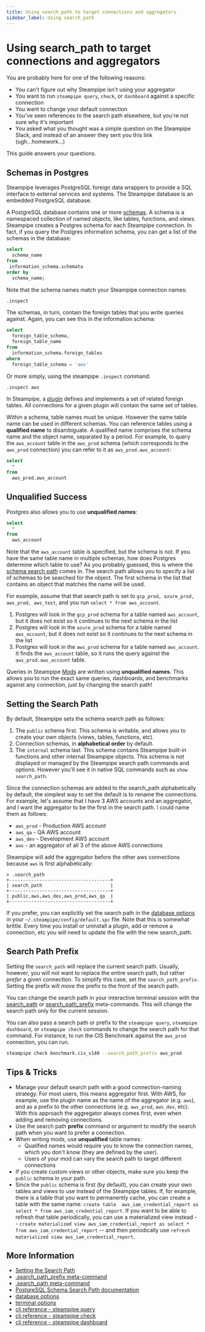```yaml
---
title: Using search_path to target connections and aggregators
sidebar_label: Using search_path
---
```



# Using search_path to target connections and aggregators

You are probably here for one of the following reasons:
- You can't figure out why Steampipe isn't using your aggregator
- You want to run `steampipe query`, `check`, or `dashboard` against a specific connection
- You want to change your default connection
- You've seen references to the search path elsewhere, but you're not sure why it's important
- You asked what you thought was a simple question on the Steampipe Slack, and instead of an answer they sent you this link (ugh...homework...)

This guide answers your questions.

## Schemas in Postgres

Steampipe leverages PostgreSQL foreign data wrappers to provide a SQL interface to external services and systems. The Steampipe database is an embedded PostgreSQL database.

A PostgreSQL database contains one or more [schemas](https://www.postgresql.org/docs/current/ddl-schemas.html).  A schema is a namespaced collection of named objects, like tables, functions, and views.  Steampipe creates a Postgres schema for each Steampipe connection.  In fact, if you query the Postgres information schema, you can get a list of the schemas in the database:

```sql
select 
  schema_name 
from 
 information_schema.schemata 
order by 
  schema_name;
```

Note that the schema names match your Steampipe connection names:
```sql
.inspect
```

The schemas, in turn, contain the foreign tables that you write queries against.  Again, you can see this in the information schema:

```sql
select 
  foreign_table_schema,
  foreign_table_name
from 
  information_schema.foreign_tables
where
  foreign_table_schema = 'aws'
```

Or more simply, using the steampipe `.inspect` command:
```sql
.inspect aws
```

In Steampipe, a [plugin](https://steampipe.io/docs/managing/plugins) defines and implements a set of related foreign tables.  All connections for a given plugin will contain the same set of tables.  

Within a schema, table names must be unique. However the same table name can be used in different schemas.  You can reference tables using a **qualified name** to disambiguate.   A qualified name comprises the schema name and the object name, separated by a period.  For example, to query the `aws_account` table in the `aws_prod` schema (which corresponds to the `aws_prod` connection) you can refer to it as `aws_prod.aws_account`:

```sql
select 
  * 
from 
  aws_prod.aws_account
```


## Unqualified Success

Postgres also allows you to use **unqualified names**:

```sql
select 
  * 
from 
  aws_account
```

Note that the `aws_account` table is specified, but the schema is not.  If you have the same table name in multiple schemas, how does Postgres determine which table to use?  As you probably guessed, this is where the [schema search path](https://www.postgresql.org/docs/current/ddl-schemas.html#DDL-SCHEMAS-PATH) comes in.  The search path allows you to specify a list of schemas to be searched for the object.  The first schema in the list that contains an object that matches the name will be used.  

For example, assume that that search path is set to `gcp_prod, azure_prod, aws_prod, aws_test`, and you run `select * from aws_account`.  

1. Postgres will look in the `gcp_prod` schema for a table named `aws_account`, but it does not exist so it continues to the next schema in the list
2. Postgres will look in the `azure_prod` schema for a table named `aws_account`, but it does not exist so it continues to the next schema in the list
3. Postgres will look in the `aws_prod` schema for a table named `aws_account`. It finds the `aws_account` table, so it runs the query against the `aws_prod.aws_account` table.  


Queries in Steampipe [Mods](https://steampipe.io/docs/mods/overview) are written using **unqualified names**.   This allows you to run the exact same queries, dashboards, and benchmarks against any connection, just by changing the search path!  


## Setting the Search Path

By default, Steampipe sets the schema search path as follows:
1. The `public` schema first.  This schema is writable, and allows you to create your own objects (views, tables, functions, etc).
2. Connection schemas, in **alphabetical order** by default.
3. The `internal` schema last.   This schema contains Steampipe built-in functions and other internal Steampipe objects.  This schema is not displayed or managed by the Steampipe search path commands and options. However you'll see it in native SQL commands such as `show search_path`.

Since the connection schemas are added to the search_path alphabetically by default, the simplest way to set the default is to rename the connections. For example, let's assume that I have 3 AWS accounts and an aggregator, and I want the aggregator to be the first in the search path.  I could name them as follows:
- `aws_prod` - Production AWS account
- `aws_qa`   - QA AWS account
- `aws_dev`  - Development AWS account
- `aws`  - an aggregator of all 3 of the above AWS connections

Steampipe will add the aggregator before the other aws connections because `aws` is first alphabetically:

```
> .search_path
+-------------------------------------+
| search_path                         |
+-------------------------------------+
| public,aws,aws_dev,aws_prod,aws_qa  |
+-------------------------------------+
```

If you prefer, you can explicitly set the search path in the [database options ](https://steampipe.io/docs/reference/config-files/database) in your `~/.steampipe/config/default.spc` file.  Note that this is somewhat brittle. Every time you install or uninstall a plugin, add or remove a connection, etc you will need to update the file with the new search_path.


## Search Path Prefix

Setting the `search_path` will replace the current search path.  Usually, however, you will not want to replace the entire search path, but rather *prefer* a given connection.  To simplify this case, set the `search_path_prefix`.  Setting the prefix will *move* the prefix to the front of the search path.


You can change the search path in your interactive terminal session with the [search_path](/docs/reference/dot-commands/search_path) or [search_path_prefix](/docs/reference/dot-commands/search_path_prefix) meta-commands.  This will change the search path only for the current session.

You can also pass a search path or prefix to the `steampipe query`, `steampipe dashboard`, or `steampipe check` commands to change the search path for that command.  For instance, to run the CIS Benchmark against the `aws_prod` connection, you can run.

```bash
steampipe check benchmark.cis_v140 --search_path_prefix aws_prod
```

## Tips & Tricks

- Manage your default search path with a good connection-naming strategy. For most users, this means aggregator first.  With AWS, for example, use the plugin name as the name of the aggregator (e.g. `aws`), and as a prefix to the other connections (e.g. `aws_prod`, `aws_dev`, etc).  With this approach the aggregator always comes first, even when adding and removing connections.
- Use the search path **prefix** command or argument to modify the search path when you want to prefer a connection.  
- When writing mods, use **unqualified** table names:
  - Qualified names would require you to know the connection names, which you don't know (they are defined by the user).
  - Users of your mod can vary the search path to target different connections
- If you create custom views or other objects, make sure you keep the `public` schema in your path.
- Since the `public` schema is first (by default), you can create your own tables and views to use instead of the Steampipe tables.  If, for example, there is a table that you want to permanently cache, you can create a table with the same name: `create table  aws_iam_credential_report as select * from aws_iam_credential_report`. If you want to be able to refresh that table periodically, you can use a materialized view instead -- `create materialized view aws_iam_credential_report as select * from aws_iam_credential_report` -- and then periodically use `refresh materialized view aws_iam_credential_report`.


## More Information
- [Setting the Search Path](https://steampipe.io/docs/managing/connections#setting-the-search-path)
- [.search_path_prefix meta-command](https://steampipe.io/docs/reference/dot-commands/search_path_prefix)
- [.search_path meta-command](https://steampipe.io/docs/reference/dot-commands/search_path)
- [PostgreSQL Schema Search Path documentation](https://www.postgresql.org/docs/current/ddl-schemas.html#DDL-SCHEMAS-PATH)
- [database options](https://steampipe.io/docs/reference/config-files/database)
- [terminal options](https://steampipe.io/docs/reference/config-files/terminal)
- [cli reference - steampipe query](https://steampipe.io/docs/reference/cli/query)
- [cli reference - steampipe check](https://steampipe.io/docs/reference/cli/check)
- [cli reference - steampipe dashboard](https://steampipe.io/docs/reference/cli/dashboard)
